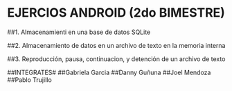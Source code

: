 # EJERCIOS ANDROID (2do BIMESTRE)

##1. Almacenamienti en una base de datos SQLite

##2. Almacenamiento de datos en un archivo de texto en la memoria interna

##3. Reproducción, pausa, continuacion, y detención de un archivo de texto



##INTEGRATES#
##Gabriela Garcia
##Danny Guñuna
##Joel Mendoza
##Pablo Trujillo
 
